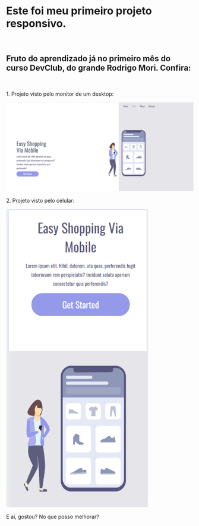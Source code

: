<h1>Este foi meu primeiro projeto responsivo.</h1>
<br>
<h2>Fruto do aprendizado já no primeiro mês do curso DevClub, do grande Rodrigo Mori. Confira:</h2>
<br>

<p>1. Projeto visto pelo monitor de um desktop:</p>
<img src="https://github.com/raphaelsilvaph/Primeiro-Projeto-Responsivo/blob/main/Projeto%20Monitor.png?raw=true"/>
<br>

<p>2. Projeto visto pelo celular:</p>
<img src="https://github.com/raphaelsilvaph/Primeiro-Projeto-Responsivo/blob/main/Projeto%20Mobile.png?raw=true"/>

<br>

<p>E aí, gostou? No que posso melhorar?</p>
